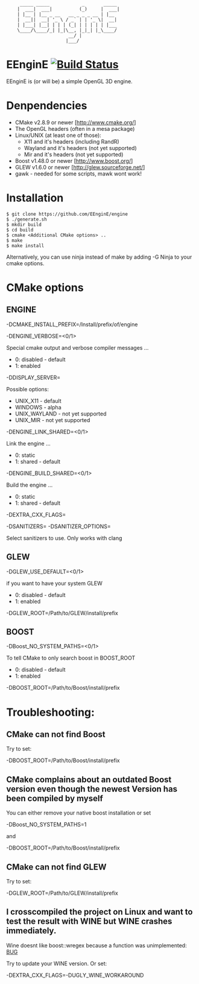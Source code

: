 ```
     _____ _____            _       _____
    |  ___|  ___|          (_)     |  ___|
    | |__ | |__ _ __   __ _ _ _ __ | |__
    |  __||  __| '_ \ / _` | | '_ \|  __|
    | |___| |__| | | | (_| | | | | | |___
    \____/\____/_| |_|\__, |_|_| |_\____/
                       __/ |
                      |___/
```

# EEnginE [![Build Status](<https://travis-ci.org/EEnginE/engine.svg?branch=master>)](<https://travis-ci.org/EEnginE/engine>)

EEnginE is (or will be) a simple OpenGL 3D engine.

# Denpendencies

-   CMake v2.8.9 or newer [<http://www.cmake.org/>]
-   The OpenGL headers (often in a mesa package)
-   Linux/UNIX (at least one of those):
    -   X11 and it's headers (including RandR)
    -   Wayland and it's headers (not yet supported)
    -   Mir and it's headers (not yet supported)
-   Boost v1.48.0 or newer [<http://www.boost.org/>]
-   GLEW v1.6.0 or newer [<http://glew.sourceforge.net/>]
-   gawk - needed for some scripts, mawk wont work!

# Installation

```
$ git clone https://github.com/EEnginE/engine
$ ./generate.sh
$ mkdir build
$ cd build
$ cmake <Additional CMake options> ..
$ make
$ make install
```

Alternatively, you can use ninja instead of make by adding -G Ninja to your cmake options.

# CMake options

## ENGINE

-DCMAKE\_INSTALL\_PREFIX=/Install/prefix/of/engine

-DENGINE\_VERBOSE=<0/1>

Special cmake output and verbose compiler messages &#x2026;

   - 0: disabled - default
   - 1: enabled

-DDISPLAY\_SERVER=<which>

Possible options:

   - UNIX\_X11     - default
   - WINDOWS      - alpha
   - UNIX\_WAYLAND - not yet supported
   - UNIX\_MIR     - not yet supported

-DENGINE\_LINK\_SHARED=<0/1>

Link the engine &#x2026;

   - 0: static
   - 1: shared - default

-DENGINE\_BUILD\_SHARED=<0/1>

Build the engine &#x2026;

   - 0: static
   - 1: shared - default

-DEXTRA\_CXX\_FLAGS=<Extra CXX compiler options>

-DSANITIZERS=<sanitizers>
-DSANITIZER\_OPTIONS=<options>

Select sanitizers to use. Only works with clang

## GLEW<a id="sec-4-2" name="sec-4-2"></a>

-DGLEW\_USE\_DEFAULT=<0/1>

if you want to have your system GLEW

   - 0: disabled - default
   - 1: enabled

-DGLEW\_ROOT=/Path/to/GLEW/install/prefix

## BOOST<a id="sec-4-3" name="sec-4-3"></a>

-DBoost\_NO\_SYSTEM\_PATHS=<0/1>

To tell CMake to only search boost in BOOST\_ROOT

   - 0: disabled - default
   - 1: enabled

-DBOOST\_ROOT=/Path/to/Boost/install/prefix

# Troubleshooting:<a id="sec-5" name="sec-5"></a>

## CMake can not find Boost<a id="sec-5-1" name="sec-5-1"></a>

Try to set:

-DBOOST\_ROOT=/Path/to/Boost/install/prefix

## CMake complains about an outdated Boost version even though the newest Version has been compiled by myself<a id="sec-5-2" name="sec-5-2"></a>

You can either remove your native boost installation or set

-DBoost\_NO\_SYSTEM\_PATHS=1

and

-DBOOST\_ROOT=/Path/to/Boost/install/prefix

## CMake can not find GLEW<a id="sec-5-3" name="sec-5-3"></a>

Try to set:

-DGLEW\_ROOT=/Path/to/GLEW/install/prefix

## I crosscompiled the project on Linux and want to test the result with WINE but WINE crashes immediately.<a id="sec-5-4" name="sec-5-4"></a>

Wine doesnt like boost::wregex because a function was unimplemented: [BUG](http://bugs.winehq.org/show_bug.cgi?id=36617)

Try to update your WINE version.
Or set:

-DEXTRA\_CXX\_FLAGS=-DUGLY\_WINE\_WORKAROUND
